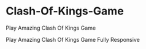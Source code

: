 # Clash-Of-Kings-Game
Play Amazing Clash Of Kings Game

Play Amazing Clash Of Kings Game Fully Responsive


